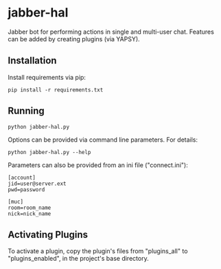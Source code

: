 jabber-hal
==========

Jabber bot for performing actions in single and multi-user chat. Features can be added by creating plugins (via YAPSY).

Installation
------------

Install requirements via pip:

```pip install -r requirements.txt```

Running
-------

```python jabber-hal.py```

Options can be provided via command line parameters. For details:

```python jabber-hal.py --help```

Parameters can also be provided from an ini file ("connect.ini"):

```
[account]
jid=user@server.ext
pwd=password

[muc]
room=room_name
nick=nick_name
```

Activating Plugins
------------------

To activate a plugin, copy the plugin's files from "plugins_all" to "plugins_enabled", in the project's base directory.
